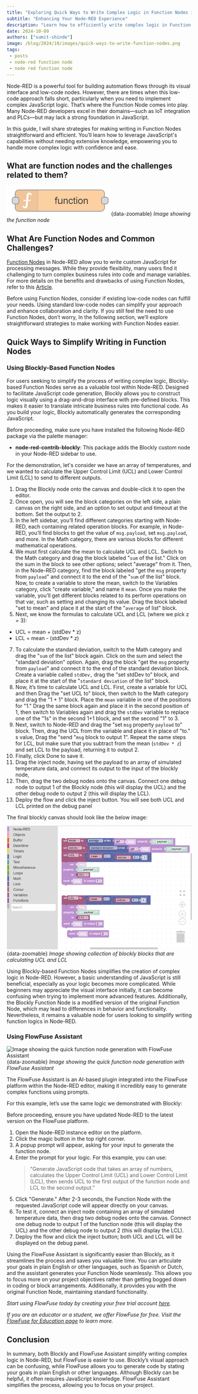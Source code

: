 ```yaml
---
title: "Exploring Quick Ways to Write Complex Logic in Function Nodes in Node-RED" 
subtitle: "Enhancing Your Node-RED Experience"
description: "Learn how to efficiently write complex logic in Function Nodes within Node-RED, simplifying your development process and improving your workflows."
date: 2024-10-09
authors: ["sumit-shinde"]
image: /blog/2024/10/images/quick-ways-to-write-function-nodes.png
tags:
 - posts
 - node-red function node
 - node red function node
---
```


Node-RED is a powerful tool for building automation flows through its visual interface and low-code nodes. However, there are times when this low-code approach falls short, particularly when you need to implement complex JavaScript logic. That’s where the Function Node comes into play. Many Node-RED developers excel in their domains—such as IoT integration and PLCs—but may lack a strong foundation in JavaScript.
<!--more-->
In this guide, I will share strategies for making writing in Function Nodes straightforward and efficient. You’ll learn how to leverage JavaScript's capabilities without needing extensive knowledge, empowering you to handle more complex logic with confidence and ease.

## What are function nodes and the challenges related to them?

![Image showing the function node](./images/node_function.png){data-zoomable}
_Image showing the function node_

## What Are Function Nodes and Common Challenges?

[Function Nodes](/node-red/core-nodes/function/) in Node-RED allow you to write custom JavaScript for processing messages. While they provide flexibility, many users find it challenging to turn complex business rules into code and manage variables. For more details on the benefits and drawbacks of using Function Nodes, refer to this [Article](/blog/2023/03/why-should-you-use-node-red-function-nodes/).

Before using Function Nodes, consider if existing low-code nodes can fulfill your needs. Using standard low-code nodes can simplify your approach and enhance collaboration and clarity. If you still feel the need to use Function Nodes, don’t worry, In the following section, we’ll explore straightforward strategies to make working with Function Nodes easier.

## Quick Ways to Simplify Writing in Function Nodes

### Using Blockly-Based Function Nodes

For users seeking to simplify the process of writing complex logic, Blockly-based Function Nodes serve as a valuable tool within Node-RED. Designed to facilitate JavaScript code generation, Blockly allows you to construct logic visually using a drag-and-drop interface with pre-defined blocks. This makes it easier to translate intricate business rules into functional code. As you build your logic, Blockly automatically generates the corresponding JavaScript.

Before proceeding, make sure you have installed the following Node-RED package via the palette manager:

- **node-red-contrib-blockly**: This package adds the Blockly custom node in your Node-RED sidebar to use.

For the demonstration, let's consider we have an array of temperatures, and we wanted to calculate the Upper Control Limit (UCL) and Lower Control Limit (LCL) to send to different outputs.

1. Drag the Blockly node onto the canvas and double-click it to open the editor.
2. Once open, you will see the block categories on the left side, a plain canvas on the right side, and an option to set output and timeout at the bottom. Set the output to 2.
3. In the left sidebar, you’ll find different categories starting with Node-RED, each containing related operation blocks. For example, in Node-RED, you’ll find blocks to get the value of `msg.payload`, set `msg.payload`, and more. In the Math category, there are various blocks for different mathematical operations.
4. We must first calculate the mean to calculate UCL and LCL. Switch to the Math category and drag the block labeled "`sum` of the list." Click on the sum in the block to see other options; select "average" from it. Then, in the Node-RED category, find the block labeled "get the `msg` property from `payload`" and connect it to the end of the "`sum` of the list" block. Now, to create a variable to store the mean, switch to the Variables category, click "create variable," and name it `mean`. Once you make the variable, you’ll get different blocks related to its perform operations on that var, such as setting and changing its value. Drag the block labeled "set to mean" and place it at the start of the "`average` of list" block.
6. Next, we know the formulas to calculate UCL and LCL (where we pick z = 3):

- UCL = mean + (stdDev * z)
- LCL = mean - (stdDev * z)
   
7. To calculate the standard deviation, switch to the Math category and drag the "`sum` of the list" block again. Click on the sum and select the "standard deviation" option. Again, drag the block "get the `msg` property from `payload`" and connect it to the end of the standard deviation block. Create a variable called `stdDev,` drag the "set stdDev to" block, and place it at the start of the "`standard deviation` of the list" block.
8. Now, it’s time to calculate UCL and LCL. First, create a variable for UCL and then Drag the "set UCL to" block, then switch to the Math category and drag the "1 + 1" block. Place the `mean` variable in one of the positions for "1." Drag the same block again and place it in the second position of 1, then switch to Variables again and drag the `stdDev` variable to replace one of the "1s" in the second 1+1 block, and set the second "1" to 3.
9. Next, switch to Node-RED and drag the "set `msg` property `payload` to" block. Then, drag the UCL from the variable and place it in place of "to." s value, Drag the "send "`msg` block to output 1". Repeat the same steps for LCL, but make sure that you subtract from the mean (`stdDev * z`) and set LCL to the payload, returning it to output 2.
10. Finally, click Done to save it.
11. Drag the inject node, having set the payload to an array of simulated temperature data, and connect its output to the input of the blockly node,
12. Then, drag the two debug nodes onto the canvas. Connect one debug node to output 1 of the Blockly node (this will display the UCL) and the other debug node to output 2 (this will display the LCL).
13. Deploy the flow and click the inject button. You will see both UCL and LCL printed on the debug panel

The final blockly canvas should look like the below image:

![Image showing collection of blockly blocks that are calculating UCL and LCL](./images/blockly.png){data-zoomable}
_Image showing collection of blockly blocks that are calculating UCL and LCL_

Using Blockly-based Function Nodes simplifies the creation of complex logic in Node-RED. However, a basic understanding of JavaScript is still beneficial, especially as your logic becomes more complicated. While beginners may appreciate the visual interface initially, it can become confusing when trying to implement more advanced features. Additionally, the Blockly Function Node is a modified version of the original Function Node, which may lead to differences in behavior and functionality. Nevertheless, it remains a valuable node for users looking to simplify writing function logics in Node-RED.

### Using FlowFuse Assistant

![Image showing the quick function node generation with FlowFuse Assistant](./images/flowfuse-assistant.gif){data-zoomable}
_Image showing the quick function node generation with FlowFuse Assistant_

The FlowFuse Assistant is an AI-based plugin integrated into the FlowFuse platform within the Node-RED editor, making it incredibly easy to generate complex functions using prompts.

For this example, let’s use the same logic we demonstrated with Blockly:

Before proceeding, ensure you have updated Node-RED to the latest version on the FlowFuse platform.

1. Open the Node-RED instance editor on the platform.
2. Click the magic button in the top right corner.
3. A popup prompt will appear, asking for your input to generate the function node.
4. Enter the prompt for your logic. For this example, you can use:  
   > "Generate JavaScript code that takes an array of numbers, calculates the Upper Control Limit (UCL) and Lower Control Limit (LCL), then sends UCL to the first output of the function node and LCL to the second output."
5. Click "Generate." After 2-3 seconds, the Function Node with the requested JavaScript code will appear directly on your canvas.
6. To test it, connect an inject node containing an array of simulated temperature data, then drag two debug nodes onto the canvas. Connect one debug node to output 1 of the function node (this will display the UCL) and the other debug node to output 2 (this will display the LCL).
7. Deploy the flow and click the inject button; both UCL and LCL will be displayed on the debug panel.

Using the FlowFuse Assistant is significantly easier than Blockly, as it streamlines the process and saves you valuable time. You can articulate your goals in plain English or other languages, such as Spanish or Dutch, and the assistant generates your Function Node seamlessly. This allows you to focus more on your project objectives rather than getting bogged down in coding or block arrangements. Additionally, it provides you with the original Function Node, maintaining standard functionality.

*Start using FlowFuse today by creating your free trial account [here](https://app.flowfuse.com/account/create).*

*If you are an educator or a student, we offer FlowFuse for free. Visit the [FlowFuse for Education page](/education/) to learn more.*

## Conclusion 

In summary, both Blockly and FlowFuse Assistant simplify writing complex logic in Node-RED, but FlowFuse is easier to use. Blockly’s visual approach can be confusing, while FlowFuse allows you to generate code by stating your goals in plain English or other languages. Although Blockly can be helpful, it often requires JavaScript knowledge. FlowFuse Assistant simplifies the process, allowing you to focus on your project.
